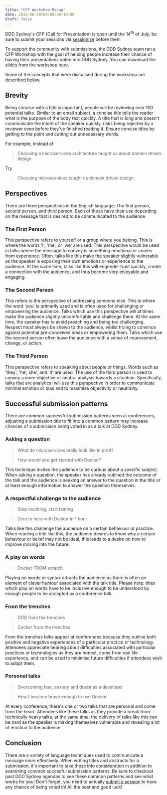 ```yaml
---
title: "CFP Workshop Recap"
date: 2019-06-28T00:00:00+10:00
draft: false
---
```

DDD Sydney's CFP (Call for Presentation) is open until the 14<sup>th</sup> of July, be sure to submit your sessions via [sessionize](https://sessionize.com/ddd-sydney-2019/) before then!

To support the community with submissions, the DDD Sydney team ran a CFP Workshop with the goal of helping people increase their chance of having their presentations voted into DDD Sydney. You can download the slides from the workshop [here](/cfp-workshop-2019.pdf).


Some of the concepts that were discussed during the workshop are described below.

## Brevity
Being concise with a title is important, people will be reviewing over 100 potential talks. Similar to an email subject, a concise title tells the reader what is the purpose of the body text quickly. A title that is long and doesn't communicate the intent of the speaker quickly, risks being rejected by a reviewer even before they've finished reading it. Ensure concise titles by getting to the point and cutting out unnecessary words.

For example, instead of

> Choosing a microservices architecture taught us about domain driven design

Try

> Choosing microservices taught us domain driven design.


## Perspectives

There are three perspectives in the English language: The first person, second person, and third person. Each of these have their use depending on the message that is desired to be communicated to the audience

### The First Person

This perspective refers to yourself or a group where you belong. This is where the words 'I', 'me', or 'we' are used. This perspective would be used in talks where the message to convey is something emotional or comes from experience. Often, talks like this make the speaker slightly vulnerable as the speaker is exposing their own emotions or experience to the audience. At the same time, talks like this will engender trust quickly, create a connection with the audience, and thus become very enjoyable and engaging.

### The Second Person

This refers to the perspective of addressing someone else. This is where the word 'you' is primarily used and is often used for challenging or empowering the audience. Talks which use this perspective will at times make the audience slightly uncomfortable and challenge them. At the same time, the speaker has to avoid preaching and being too challenging. Respect must always be shown to the audience, whilst trying to convince against potential pre-conceived ideas or empowering them. Talks which use the second person often leave the audience with a sense of improvement, change, or action.

### The Third Person

This perspective refers to speaking about people or things. Words such as 'they', 'he', she', and 'it' are used. The use of the third person is used to convey a more objective or neutral analysis towards a situation. Specifically, talks that are analytical will use this perspective in order to communicate minimal emotion or bias and to maximise objectivity or neutrality.

## Successful submission patterns

There are common successful submission patterns seen at conferences, adjusting a submission title to fit into a common pattern may increase chances of a submission being voted in as a talk at DDD Sydney.

### Asking a question

> What do microservices really look like in prod?

> How would you get started with Docker?

This technique invites the audience to be curious about a specific subject. When asking a question, the speaker has already outlined the outcome of the talk and the audience is seeking an answer to the question in the title or at least enough information to answer the question themselves.

### A respectful challenge to the audience

> Stop mocking, start testing

> Zero to hero with Docker in 1 hour

Talks like this challenge the audience on a certain behaviour or practice. When reading a title like this, the audience desires to know why a certain behaviour or belief may not be ideal, this leads to a desire on how to improve moving into the future.

### A play on words

> Docker FROM scratch

Playing on words or syntax attracts the audience as there is often an element of clever humour associated with the talk title. Please note: titles which play on words have to be inclusive enough to be understood by enough people to be accepted as a conference talk.

### From the trenches

> DDD from the trenches

> Docker from the trenches

From the trenches talks appear at conferences because they outline both positive and negative experiences of a particular practice or technology. Attendees appreciate hearing about difficulties associated with particular practices or technologies as they are honest, come from real life experience, and can be used to minimise future difficulties if attendees wish to adopt them.

### Personal talks

> Overcoming fear, anxiety and doubt as a developer

> How I became brave enough to use Docker

At every conference, there's one or two talks that are personal and come from the heart. Attendees like these talks as they provide a break from technically heavy talks, at the same time, the delivery of talks like this can be hard as the speaker is making themselves vulnerable and revealing a lot of emotion to the audience.

## Conclusion

There are a variety of language techniques used to communicate a message more effectively. When writing titles and abstracts for a submission, it's important to take these into consideration in addition to examining common succesful submission patterns. Be sure to checkout past DDD Sydney agendas to see these common patterns and see what works for you! Don't forget, you need to actually [submit a session](https://sessionize.com/ddd-sydney-2019/) to have any chance of being voted in! All the best and good luck!
